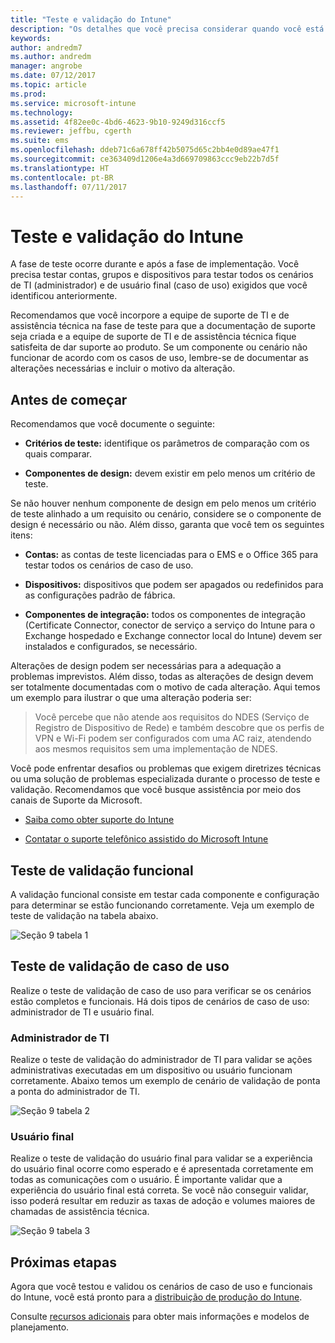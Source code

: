 ```yaml
---
title: "Teste e validação do Intune"
description: "Os detalhes que você precisa considerar quando você está testando e validando uma solução somente em nuvem do Intune em seu ambiente."
keywords: 
author: andredm7
ms.author: andredm
manager: angrobe
ms.date: 07/12/2017
ms.topic: article
ms.prod: 
ms.service: microsoft-intune
ms.technology: 
ms.assetid: 4f82ee0c-4bd6-4623-9b10-9249d316ccf5
ms.reviewer: jeffbu, cgerth
ms.suite: ems
ms.openlocfilehash: ddeb71c6a678ff42b5075d65c2bb4e0d89ae47f1
ms.sourcegitcommit: ce363409d1206e4a3d669709863ccc9eb22b7d5f
ms.translationtype: HT
ms.contentlocale: pt-BR
ms.lasthandoff: 07/11/2017
---
```

# <a name="intune-testing-and-validation"></a>Teste e validação do Intune

A fase de teste ocorre durante e após a fase de implementação. Você precisa testar contas, grupos e dispositivos para testar todos os cenários de TI (administrador) e de usuário final (caso de uso) exigidos que você identificou anteriormente.

Recomendamos que você incorpore a equipe de suporte de TI e de assistência técnica na fase de teste para que a documentação de suporte seja criada e a equipe de suporte de TI e de assistência técnica fique satisfeita de dar suporte ao produto. Se um componente ou cenário não funcionar de acordo com os casos de uso, lembre-se de documentar as alterações necessárias e incluir o motivo da alteração.

## <a name="before-you-begin"></a>Antes de começar

Recomendamos que você documente o seguinte:

-   **Critérios de teste:** identifique os parâmetros de comparação com os quais comparar.

-   **Componentes de design:** devem existir em pelo menos um critério de teste.

Se não houver nenhum componente de design em pelo menos um critério de teste alinhado a um requisito ou cenário, considere se o componente de design é necessário ou não. Além disso, garanta que você tem os seguintes itens:

-   **Contas:** as contas de teste licenciadas para o EMS e o Office 365 para testar todos os cenários de caso de uso.

-   **Dispositivos:** dispositivos que podem ser apagados ou redefinidos para as configurações padrão de fábrica.

-   **Componentes de integração:** todos os componentes de integração (Certificate Connector, conector de serviço a serviço do Intune para o Exchange hospedado e Exchange connector local do Intune) devem ser instalados e configurados, se necessário.

Alterações de design podem ser necessárias para a adequação a problemas imprevistos. Além disso, todas as alterações de design devem ser totalmente documentadas com o motivo de cada alteração. Aqui temos um exemplo para ilustrar o que uma alteração poderia ser:

<blockquote>Você percebe que não atende aos requisitos do NDES (Serviço de Registro de Dispositivo de Rede) e também descobre que os perfis de VPN e Wi-Fi podem ser configurados com uma AC raiz, atendendo aos mesmos requisitos sem uma implementação de NDES.</blockquote>

Você pode enfrentar desafios ou problemas que exigem diretrizes técnicas ou uma solução de problemas especializada durante o processo de teste e validação. Recomendamos que você busque assistência por meio dos canais de Suporte da Microsoft.

-   [Saiba como obter suporte do Intune](get-support.md)

-   [Contatar o suporte telefônico assistido do Microsoft Intune](/intune-classic/troubleshoot/contact-assisted-phone-support-for-microsoft-intune)

## <a name="functional-validation-testing"></a>Teste de validação funcional

A validação funcional consiste em testar cada componente e configuração para determinar se estão funcionando corretamente. Veja um exemplo de teste de validação na tabela abaixo.

![Seção 9 tabela 1](./media/section-9-image-1-table.PNG)

## <a name="use-case-validation-testing"></a>Teste de validação de caso de uso

Realize o teste de validação de caso de uso para verificar se os cenários estão completos e funcionais. Há dois tipos de cenários de caso de uso: administrador de TI e usuário final.

### <a name="it-admin"></a>Administrador de TI

Realize o teste de validação do administrador de TI para validar se ações administrativas executadas em um dispositivo ou usuário funcionam corretamente. Abaixo temos um exemplo de cenário de validação de ponta a ponta do administrador de TI.

![Seção 9 tabela 2](./media/section-9-image-2-table.PNG)

### <a name="end-user"></a>Usuário final

Realize o teste de validação do usuário final para validar se a experiência do usuário final ocorre como esperado e é apresentada corretamente em todas as comunicações com o usuário. É importante validar que a experiência do usuário final está correta. Se você não conseguir validar, isso poderá resultar em reduzir as taxas de adoção e volumes maiores de chamadas de assistência técnica.

![Seção 9 tabela 3](./media/section-9-image-3-table.PNG)

## <a name="next-steps"></a>Próximas etapas

Agora que você testou e validou os cenários de caso de uso e funcionais do Intune, você está pronto para a [distribuição de produção do Intune](planning-guide-rollout-plan.md).

Consulte [recursos adicionais](planning-guide-resources.md) para obter mais informações e modelos de planejamento.
